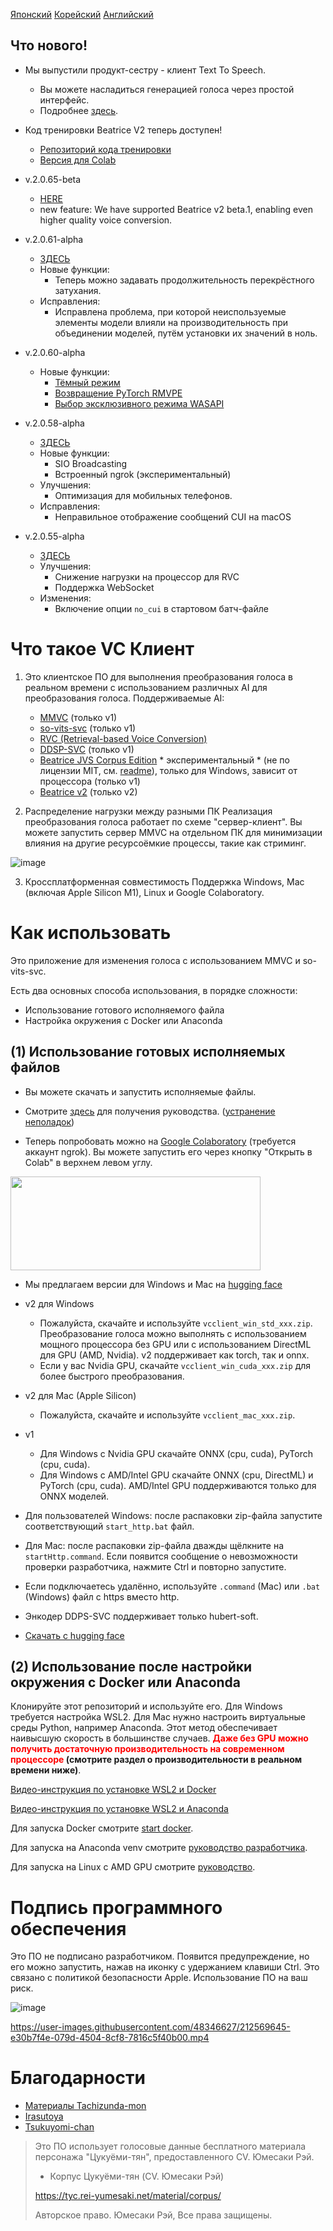 [Японский](/README_ja.md) [Корейский](/README_ko.md) [Английский](/README_en.md)

## Что нового!
- Мы выпустили продукт-сестру - клиент Text To Speech.
  - Вы можете насладиться генерацией голоса через простой интерфейс.
  - Подробнее [здесь](https://github.com/w-okada/ttsclient).
- Код тренировки Beatrice V2 теперь доступен!
  - [Репозиторий кода тренировки](https://huggingface.co/fierce-cats/beatrice-trainer)
  - [Версия для Colab](https://github.com/w-okada/beatrice-trainer-colab)
- v.2.0.65-beta
  - [HERE](https://github.com/w-okada/voice-changer/tree/v.2)
  - new feature: We have supported Beatrice v2 beta.1, enabling even higher quality voice conversion.

- v.2.0.61-alpha
  - [ЗДЕСЬ](https://github.com/w-okada/voice-changer/tree/v.2)
  - Новые функции:
    - Теперь можно задавать продолжительность перекрёстного затухания.
  - Исправления:
    - Исправлена проблема, при которой неиспользуемые элементы модели влияли на производительность при объединении моделей, путём установки их значений в ноль.
- v.2.0.60-alpha
  - Новые функции:
    - [Тёмный режим](https://github.com/w-okada/voice-changer/issues/1306)
    - [Возвращение PyTorch RMVPE](https://github.com/w-okada/voice-changer/issues/1319)
    - [Выбор эксклюзивного режима WASAPI](https://github.com/w-okada/voice-changer/issues/1305)
- v.2.0.58-alpha
  - [ЗДЕСЬ](https://github.com/w-okada/voice-changer/tree/v.2)
  - Новые функции:
    - SIO Broadcasting
    - Встроенный ngrok (экспериментальный)
  - Улучшения:
    - Оптимизация для мобильных телефонов.
  - Исправления:
    - Неправильное отображение сообщений CUI на macOS
- v.2.0.55-alpha
  - [ЗДЕСЬ](https://github.com/w-okada/voice-changer/tree/v.2)
  - Улучшения:
    - Снижение нагрузки на процессор для RVC
    - Поддержка WebSocket
  - Изменения:
    - Включение опции `no_cui` в стартовом батч-файле

# Что такое VC Клиент

1. Это клиентское ПО для выполнения преобразования голоса в реальном времени с использованием различных AI для преобразования голоса. Поддерживаемые AI:
   - [MMVC](https://github.com/isletennos/MMVC_Trainer) (только v1)
   - [so-vits-svc](https://github.com/svc-develop-team/so-vits-svc) (только v1)
   - [RVC (Retrieval-based Voice Conversion)](https://github.com/liujing04/Retrieval-based-Voice-Conversion-WebUI)
   - [DDSP-SVC](https://github.com/yxlllc/DDSP-SVC) (только v1)
   - [Beatrice JVS Corpus Edition](https://prj-beatrice.com/) * экспериментальный * (не по лицензии MIT, см. [readme](https://github.com/w-okada/voice-changer/blob/master/server/voice_changer/Beatrice/)), только для Windows, зависит от процессора (только v1)
   - [Beatrice v2](https://prj-beatrice.com/) (только v2)

2. Распределение нагрузки между разными ПК
   Реализация преобразования голоса работает по схеме "сервер-клиент". Вы можете запустить сервер MMVC на отдельном ПК для минимизации влияния на другие ресурсоёмкие процессы, такие как стриминг.

![image](https://user-images.githubusercontent.com/48346627/206640768-53f6052d-0a96-403b-a06c-6714a0b7471d.png)

3. Кроссплатформенная совместимость
   Поддержка Windows, Mac (включая Apple Silicon M1), Linux и Google Colaboratory.

# Как использовать

Это приложение для изменения голоса с использованием MMVC и so-vits-svc.

Есть два основных способа использования, в порядке сложности:

- Использование готового исполняемого файла
- Настройка окружения с Docker или Anaconda

## (1) Использование готовых исполняемых файлов

- Вы можете скачать и запустить исполняемые файлы.

- Смотрите [здесь](tutorials/tutorial_rvc_en_latest.md) для получения руководства. ([устранение неполадок](https://github.com/w-okada/voice-changer/blob/master/tutorials/trouble_shoot_communication_ja.md))

- Теперь попробовать можно на [Google Colaboratory](https://github.com/w-okada/voice-changer/tree/v.2/w_okada's_Voice_Changer_version_2_x.ipynb) (требуется аккаунт ngrok). Вы можете запустить его через кнопку "Открыть в Colab" в верхнем левом углу.

<img src="https://github.com/w-okada/voice-changer/assets/48346627/3f092e2d-6834-42f6-bbfd-7d389111604e" width="400" height="150">

- Мы предлагаем версии для Windows и Mac на [hugging face](https://huggingface.co/wok000/vcclient000/tree/main)
- v2 для Windows
  - Пожалуйста, скачайте и используйте `vcclient_win_std_xxx.zip`. Преобразование голоса можно выполнять с использованием мощного процессора без GPU или с использованием DirectML для GPU (AMD, Nvidia). v2 поддерживает как torch, так и onnx.
  - Если у вас Nvidia GPU, скачайте `vcclient_win_cuda_xxx.zip` для более быстрого преобразования.
- v2 для Mac (Apple Silicon)
  - Пожалуйста, скачайте и используйте `vcclient_mac_xxx.zip`.
- v1
  - Для Windows с Nvidia GPU скачайте ONNX (cpu, cuda), PyTorch (cpu, cuda).
  - Для Windows с AMD/Intel GPU скачайте ONNX (cpu, DirectML) и PyTorch (cpu, cuda). AMD/Intel GPU поддерживаются только для ONNX моделей.

- Для пользователей Windows: после распаковки zip-файла запустите соответствующий `start_http.bat` файл.

- Для Mac: после распаковки zip-файла дважды щёлкните на `startHttp.command`. Если появится сообщение о невозможности проверки разработчика, нажмите Ctrl и повторно запустите.

- Если подключаетесь удалённо, используйте `.command` (Mac) или `.bat` (Windows) файл с https вместо http.

- Энкодер DDPS-SVC поддерживает только hubert-soft.

- [Скачать с hugging face](https://huggingface.co/wok000/vcclient000/tree/main)

## (2) Использование после настройки окружения с Docker или Anaconda

Клонируйте этот репозиторий и используйте его. Для Windows требуется настройка WSL2. Для Mac нужно настроить виртуальные среды Python, например Anaconda. Этот метод обеспечивает наивысшую скорость в большинстве случаев. **<font color="red"> Даже без GPU можно получить достаточную производительность на современном процессоре </font>(смотрите раздел о производительности в реальном времени ниже)**.

[Видео-инструкция по установке WSL2 и Docker](https://youtu.be/POo_Cg0eFMU)

[Видео-инструкция по установке WSL2 и Anaconda](https://youtu.be/fba9Zhsukqw)

Для запуска Docker смотрите [start docker](docker_vcclient/README_en.md).

Для запуска на Anaconda venv смотрите [руководство разработчика](README_dev_ru.md).

Для запуска на Linux с AMD GPU смотрите [руководство](tutorials/tutorial_anaconda_amd_rocm.md).

# Подпись программного обеспечения

Это ПО не подписано разработчиком. Появится предупреждение, но его можно запустить, нажав на иконку с удержанием клавиши Ctrl. Это связано с политикой безопасности Apple. Использование ПО на ваш риск.

![image](https://user-images.githubusercontent.com/48346627/212567711-c4a8d599-e24c-4fa3-8145-a5df7211f023.png)

https://user-images.githubusercontent.com/48346627/212569645-e30b7f4e-079d-4504-8cf8-7816c5f40b00.mp4

# Благодарности

- [Материалы Tachizunda-mon](https://seiga.nicovideo.jp/seiga/im10792934)
- [Irasutoya](https://www.irasutoya.com/)
- [Tsukuyomi-chan](https://tyc.rei-yumesaki.net)

> Это ПО использует голосовые данные бесплатного материала персонажа "Цукуёми-тян", предоставленного CV. Юмесаки Рэй.
>
> - Корпус Цукуёми-тян (CV. Юмесаки Рэй)
>
> https://tyc.rei-yumesaki.net/material/corpus/
>
> Авторское право. Юмесаки Рэй, Все права защищены.

